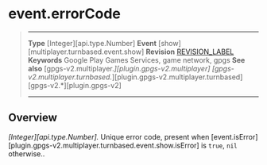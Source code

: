 # event.errorCode

> --------------------- ------------------------------------------------------------------------------------------
> __Type__              [Integer][api.type.Number]
> __Event__             [show][multiplayer.turnbased.event.show]
> __Revision__          [REVISION_LABEL](REVISION_URL)
> __Keywords__          Google Play Games Services, game network, gpgs
> __See also__          [gpgs-v2.multiplayer.*][plugin.gpgs-v2.multiplayer]
>                       [gpgs-v2.multiplayer.turnbased.*][plugin.gpgs-v2.multiplayer.turnbased]
>                       [gpgs-v2.*][plugin.gpgs-v2]
> --------------------- ------------------------------------------------------------------------------------------

## Overview

_[Integer][api.type.Number]._ Unique error code, present when [event.isError][plugin.gpgs-v2.multiplayer.turnbased.event.show.isError] is `true`, `nil` otherwise..